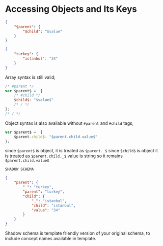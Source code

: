 # Accessing Objects and Its Keys

```json
{
    "$parent": {
        "$child": "$value"
    }
}
```

```json
{
    "turkey": {
        "istanbul": "34"
    }
}
```

Array syntax is still valid;

```js
/* #parent */
var $parent$ =  {
    /* #child */
    $child$: "$value$"
    /* / */
};
/* / */
```

Object syntax is also available without `#parent` and `#child` tags;

```js
var $parent$ =  { 
    $parent.child$: "$parent.child.value$" 
};
```

since `$parent$` is object, it is treated as `$parent._$`
since `$child$` is object it is treated as `$parent.child._$`
value is string so it remains `$parent.child.value$`

`SHADOW SCHEMA`

```json
{
    "parent": {
        "_": "turkey",
        "parent": "turkey",
        "child": {
            "_": "istanbul",
            "child": "istanbul",
            "value": "34"
        }
    }
}
```

Shadow schema is template friendly version of your original schema, to include
concept names available in template.
